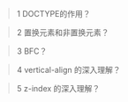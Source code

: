 > 1 DOCTYPE的作用？







> 2 置换元素和非置换元素？





> 3 BFC？





> 4 vertical-align 的深入理解？





> 5 z-index 的深入理解？